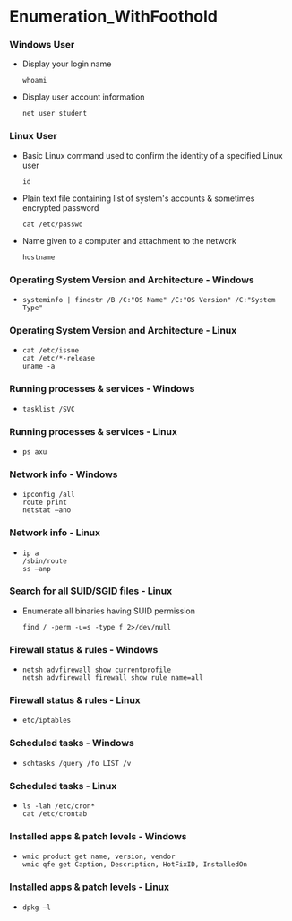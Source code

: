 # Enumeration_WithFoothold

 ### Windows User

 * Display your login name
   ```
   whoami
   ```
 * Display user account information
   ```
   net user student
   ```
 ### Linux User
 * Basic Linux command used to confirm the identity of a specified Linux user
   ```
   id
   ```
 * Plain text file containing list of system's accounts & sometimes encrypted password
   ```
   cat /etc/passwd 
   ```
 * Name given to a computer and attachment to the network
   ```
   hostname
   ```
### Operating System Version and Architecture - Windows
 * 
   ```
   systeminfo | findstr /B /C:"OS Name" /C:"OS Version" /C:"System Type"
   ```
### Operating System Version and Architecture - Linux
 * 
   ```
   cat /etc/issue
   cat /etc/*-release
   uname -a
   ```
### Running processes & services - Windows
 * 
   ```
   tasklist /SVC
   ```
### Running processes & services - Linux
 * 
   ```
   ps axu
   ```
### Network info - Windows
 * 
   ```
   ipconfig /all
   route print
   netstat –ano 
   ```
### Network info - Linux
 * 
   ```
   ip a 
   /sbin/route 
   ss –anp  
   ```
### Search for all SUID/SGID files - Linux
 * Enumerate all binaries having SUID permission
   ```
   find / -perm -u=s -type f 2>/dev/null
   ```
### Firewall status & rules - Windows
 * 
   ```
   netsh advfirewall show currentprofile
   netsh advfirewall firewall show rule name=all
   ```
### Firewall status & rules - Linux
 * 
   ```
   etc/iptables
   ```
### Scheduled tasks - Windows
 * 
   ```
   schtasks /query /fo LIST /v
   ```
### Scheduled tasks - Linux
 * 
   ```
   ls -lah /etc/cron*
   cat /etc/crontab
   ```
### Installed apps & patch levels - Windows
 * 
   ```
   wmic product get name, version, vendor
   wmic qfe get Caption, Description, HotFixID, InstalledOn
   ```
### Installed apps & patch levels - Linux
 * 
   ```
   dpkg –l
   ```
